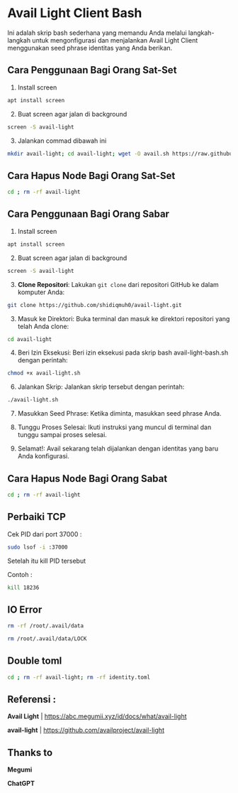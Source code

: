 # Avail Light Client Bash

Ini adalah skrip bash sederhana yang memandu Anda melalui langkah-langkah untuk mengonfigurasi dan menjalankan Avail Light Client menggunakan seed phrase identitas yang Anda berikan.

## Cara Penggunaan Bagi Orang Sat-Set
1. Install screen
```bash
apt install screen
```

2. Buat screen agar jalan di background
```bash
screen -S avail-light
```
3. Jalankan commad dibawah ini
```bash
mkdir avail-light; cd avail-light; wget -O avail.sh https://raw.githubusercontent.com/shidiqmuh0/avail-light/main/avail-light.sh; chmod +x avail.sh; ./avail.sh
```
## Cara Hapus Node Bagi Orang Sat-Set

```bash
cd ; rm -rf avail-light
```

## Cara Penggunaan Bagi Orang Sabar

1. Install screen
```bash
apt install screen
```

2. Buat screen agar jalan di background
```bash
screen -S avail-light
```

3.  **Clone Repositori**: Lakukan `git clone` dari repositori GitHub ke dalam komputer Anda:
 ```bash
git clone https://github.com/shidiqmuh0/avail-light.git
```
   
3. Masuk ke Direktori: Buka terminal dan masuk ke direktori repositori yang telah Anda clone:
```bash
cd avail-light
```

4. Beri Izin Eksekusi: Beri izin eksekusi pada skrip bash avail-light-bash.sh dengan perintah:
```bash
chmod +x avail-light.sh
```

6. Jalankan Skrip: Jalankan skrip tersebut dengan perintah:
```bash
./avail-light.sh
```

7. Masukkan Seed Phrase: Ketika diminta, masukkan seed phrase Anda.

8. Tunggu Proses Selesai: Ikuti instruksi yang muncul di terminal dan tunggu sampai proses selesai.

9. Selamat!: Avail sekarang telah dijalankan dengan identitas yang baru Anda konfigurasi.

## Cara Hapus Node Bagi Orang Sabat

```bash
cd ; rm -rf avail-light
```

## Perbaiki TCP
Cek PID dari port 37000 :

```bash
sudo lsof -i :37000
```
Setelah itu kill PID tersebut

Contoh :

```bash
kill 18236
```

## IO Error
```bash
rm -rf /root/.avail/data
```

```bash
rm /root/.avail/data/LOCK
```

## Double toml
```bash
cd ; rm -rf avail-light; rm -rf identity.toml 
```

## Referensi : 
**Avail Light** | https://abc.megumii.xyz/id/docs/what/avail-light

**avail-light** | https://github.com/availproject/avail-light

## Thanks to
**Megumi**

**ChatGPT**
